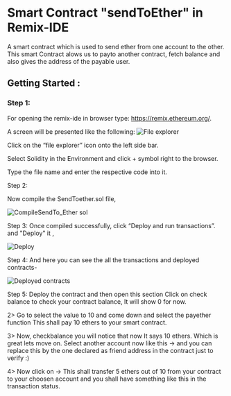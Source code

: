 # Smart Contract "sendToEther" in Remix-IDE

 A smart contract  which is used to send ether from one account to the other. This smart Contract alows us to payto another contract, fetch balance and also gives the address of the payable user.

## Getting Started :


### Step 1:

For opening the remix-ide in browser type: https://remix.ethereum.org/.

A screen will be presented like the following:
![File explorer](https://user-images.githubusercontent.com/95535448/182686591-5ae38b05-1ea2-4532-9ee1-d368a43de36b.png)

Click on the “file explorer” icon onto the left side bar.

Select Solidity in the Environment and click + symbol right to the browser.

Type the file name and enter the respective code into it.

Step 2:

Now compile the SendToether.sol file,

![CompileSendTo_Ether sol](https://user-images.githubusercontent.com/95535448/182689470-67811d67-52d8-45b2-95d1-125000e08b29.png)

Step 3:
Once compiled successfully, click “Deploy and run transactions”. and "Deploy" it ,

![Deploy](https://user-images.githubusercontent.com/95535448/182689529-646ab6e7-ce0c-4486-886e-413f41a96f21.png)

Step 4:
And here you can see the all the transactions and deployed contracts-

![Deployed contracts](https://user-images.githubusercontent.com/95535448/182689765-b55a8166-3804-4466-9d4d-494db6e8e605.png)

Step 5:
Deploy the contract and then open this section 
Click on check balance to check your contract balance, It will show 0 for now.

2> Go to select the value to 10 and come down and select the payether function
This shall pay 10 ethers to your smart contract.

3> Now, checkbalance you will notice that now It says 10 ethers. Which is great lets move on.
Select another account now like this -> 
and you can replace this by the one declared as friend address in the contract just to verify :)

4> Now click on -> 
This shall transfer 5 ethers out of 10 from your contract to your choosen account and you shall have something like this in the transaction status.










